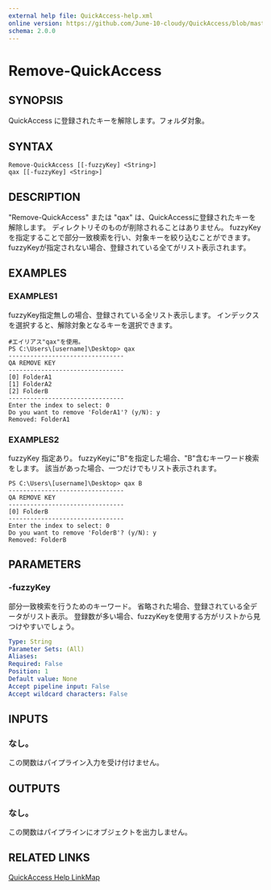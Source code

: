 ```yaml
---
external help file: QuickAccess-help.xml
online version: https://github.com/June-10-cloudy/QuickAccess/blob/master/docs/ja-JP/QuickAccess-help.xml
schema: 2.0.0
---
```

# Remove-QuickAccess
## SYNOPSIS
QuickAccess に登録されたキーを解除します。フォルダ対象。
## SYNTAX
```
Remove-QuickAccess [[-fuzzyKey] <String>]
qax [[-fuzzyKey] <String>]
```
## DESCRIPTION
"Remove-QuickAccess" または "qax" は、QuickAccessに登録されたキーを解除します。
ディレクトリそのものが削除されることはありません。
fuzzyKeyを指定することで部分一致検索を行い、対象キーを絞り込むことができます。
fuzzyKeyが指定されない場合、登録されている全てがリスト表示されます。
## EXAMPLES
### EXAMPLES1
fuzzyKey指定無しの場合、登録されている全リスト表示します。
インデックスを選択すると、解除対象となるキーを選択できます。
```
#エイリアス"qax"を使用。
PS C:\Users\[username]\Desktop> qax
--------------------------------
QA REMOVE KEY
--------------------------------
[0] FolderA1
[1] FolderA2
[2] FolderB
--------------------------------
Enter the index to select: 0
Do you want to remove 'FolderA1'? (y/N): y
Removed: FolderA1
```
### EXAMPLES2
fuzzyKey 指定あり。
fuzzyKeyに"B"を指定した場合、"B"含むキーワード検索をします。
該当があった場合、一つだけでもリスト表示されます。
```
PS C:\Users\[username]\Desktop> qax B
--------------------------------
QA REMOVE KEY
--------------------------------
[0] FolderB
--------------------------------
Enter the index to select: 0
Do you want to remove 'FolderB'? (y/N): y
Removed: FolderB
```
## PARAMETERS
### -fuzzyKey
部分一致検索を行うためのキーワード。
省略された場合、登録されている全データがリスト表示。
登録数が多い場合、fuzzyKeyを使用する方がリストから見つけやすいでしょう。
```yaml
Type: String
Parameter Sets: (All)
Aliases:
Required: False
Position: 1
Default value: None
Accept pipeline input: False
Accept wildcard characters: False
```
## INPUTS
### なし。
この関数はパイプライン入力を受け付けません。
## OUTPUTS
### なし。
この関数はパイプラインにオブジェクトを出力しません。
## RELATED LINKS
[QuickAccess Help LinkMap](https://github.com/June-10-cloudy/QuickAccess/blob/master/README-ja-JP.md)